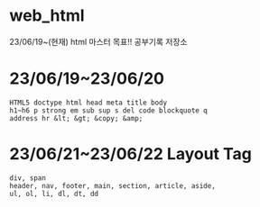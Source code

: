 # web_html
23/06/19~(현재) html 마스터 목표!! 공부기록 저장소

# 23/06/19~23/06/20

```
HTML5 doctype html head meta title body
h1~h6 p strong em sub sup s del code blockquote q
address hr &lt; &gt; &copy; &amp;
```
# 23/06/21~23/06/22 Layout Tag
```
div, span
header, nav, footer, main, section, article, aside,
ul, ol, li, dl, dt, dd
```
